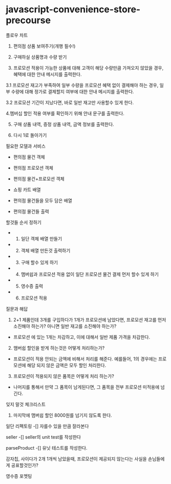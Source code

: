 # javascript-convenience-store-precourse

플로우 차트

1. 편의점 상품 보여주기(개행 필수!)
2. 구매하실 상품명과 수량 받기

3. 프로모션 적용이 가능한 상품에 대해 고객이 해당 수량만큼 가져오지 않았을 경우, 혜택에 대한 안내 메시지를 출력한다.

3.1 프로모션 재고가 부족하여 일부 수량을 프로모션 혜택 없이 결제해야 하는 경우, 일부 수량에 대해 정가로 결제할지 여부에 대한 안내 메시지를 출력한다.

3.2 프로모션 기간이 지났다면, 바로 일반 재고만 사용할수 있게 한다.

4.멤버십 할인 적용 여부를 확인하기 위해 안내 문구를 출력한다.

5. 구매 상품 내역, 증정 상품 내역, 금액 정보를 출력한다.

6. 다시 1로 돌아가기

필요한 모델과 서비스

- 편의점 물건 객체

- 편의점 프로모션 객체
- 편의점 물건+프로모션 객체
- 쇼핑 카트 배열
- 편의점 물건들을 모두 담은 배열
- 편의점 물건들 출력

할것들 순서 정하기

- 1. 일단 객체 배열 만들기
- 2. 객체 배열 만든것 출력하기
- 3. 구매 할수 있게 하기
- 4. 맴버쉽과 프로모션 적용 없이 일단 프로모션 물건 결제 먼저 할수 있게 하기
- 5. 영수증 출력
- 6. 프로모션 적용

질문과 해답

1. 2+1 제품인데 3개를 구입하다가 1개가 프로모션에 남았다면, 프로모션 재고를 먼저 소진해야 하는가? 아니면 일반 재고를 소진해야 하는가?

- 프로모션 에 있는 1개는 차감하고, 이에 대해서 일반 제품 가격을 차감한다.

2. 맴버쉽 할인을 받게 하는것은 어떻게 처리하는가?

- 프로모션이 적용 안되는 금액에 비해서 처리를 해준다. 예를들어, 1의 경우에는 프로모션에 해당 되지 않은 금액은 모두 할인 처리한다.

3. 프로모션이 적용되지 않은 품목은 어떻게 처리 하는가?

- 나머지를 통해서 만약 그 품목이 남게된다면, 그 품목을 전부 프로모션 미적용에 넘긴다.

잊지 말것 체크리스트

1. 마지막에 맴버쉽 할인 8000원를 넘기지 않도록 한다.

일단 리펙토링
-[] 자를수 있을 만큼 잘라본다

seller
-[] seller의 unit test를 작성한다

parseProduct
-[] 유닛 테스트를 작성한다.

감자칩, 사이다가 2개 1개씩 남았을때, 프로모션이 제공되지 않는다는 사실을 손님들에게 공표할것인가?

<!-- 프로모션 기간이 지나면, 프로모션 기간이 지난 만큼 모든 제품이 프로모션이 제공되지 않는다는 사실을 공표. 할필요는 없는듯? -->

영수증 포멧팅

